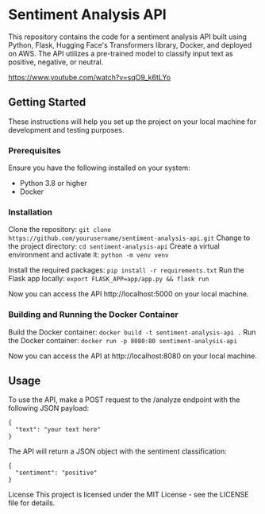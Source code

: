 # Sentiment Analysis API




This repository contains the code for a sentiment analysis API built using Python, Flask, Hugging Face's Transformers library, Docker, and deployed on AWS. The API utilizes a pre-trained model to classify input text as positive, negative, or neutral.

https://www.youtube.com/watch?v=sqO9_k6tLYo

## Getting Started
These instructions will help you set up the project on your local machine for development and testing purposes.

### Prerequisites
Ensure you have the following installed on your system:
- Python 3.8 or higher
- Docker

### Installation
Clone the repository: `git clone https://github.com/yourusername/sentiment-analysis-api.git`
Change to the project directory: `cd sentiment-analysis-api`
Create a virtual environment and activate it: `python -m venv venv`

Install the required packages: `pip install -r requirements.txt`
Run the Flask app locally: `export FLASK_APP=app/app.py && flask run`

Now you can access the API http://localhost:5000 on your local machine.

### Building and Running the Docker Container
Build the Docker container: `docker build -t sentiment-analysis-api .`
Run the Docker container: `docker run -p 8080:80 sentiment-analysis-api`

Now you can access the API at http://localhost:8080 on your local machine.

## Usage
To use the API, make a POST request to the /analyze endpoint with the following JSON payload:
```
{
  "text": "your text here"
}
```

The API will return a JSON object with the sentiment classification:
```
{
  "sentiment": "positive"
}
```

License
This project is licensed under the MIT License - see the LICENSE file for details.
